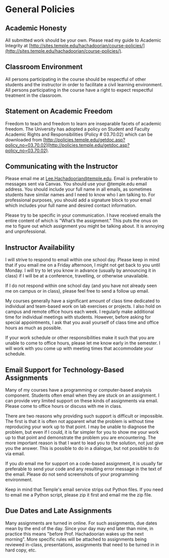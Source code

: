 # General Policies

## Academic Honesty

All submitted work should be your own. Please read my guide to Academic Integrity at [http://sites.temple.edu/hachadoorian/course-policies/](http://sites.temple.edu/hachadoorian/course-policies/).

## Classroom Environment

All persons participating in the course should be respectful of other students and the instructor in order to facilitate a civil learning environment. All persons participating in the course have a right to expect respectful treatment in the classroom.

## Statement on Academic Freedom

Freedom to teach and freedom to learn are inseparable facets of academic freedom. The University has adopted a policy on Student and Faculty Academic Rights and Responsibilities (Policy # 03.70.02) which can be downloaded from [http://policies.temple.edu/getdoc.asp?policy_no=03.70.02](http://policies.temple.edu/getdoc.asp?policy_no=03.70.02).

## Communicating with the Instructor

Please email me at [Lee.Hachadoorian@temple.edu](mailto:Lee.Hachadoorian@temple.edu). Email is preferable to messages sent via Canvas. You should use your @temple.edu email address. You should include your full name in all emails, as sometimes students have similar names and I need to know who I am talking to. For professional purposes, you should add a signature block to your email which includes your full name and desired contact information.

Please try to be specific in your communication. I have received emails the entire content of which is "What’s the assignment." This puts the onus on me to figure out which assignment you might be talking about. It is annoying and unprofessional.

## Instructor Availability

I will strive to respond to email within one school day. Please keep in mind that if you email me on a Friday afternoon, I might not get back to you until Monday. I will try to let you know in advance (usually by announcing it in class) if I will be at a conference, travelling, or otherwise unavailable.

If I do not respond within one school day (and you have not already seen me on campus or in class), please feel free to send a follow up email.

My courses generally have a significant amount of class time dedicated to individual and team-based work on lab exercises or projects. I also hold on campus and remote office hours each week. I regularly make additional time for individual meetings with students. However, before asking for special appointments, I ask that you avail yourself of class time and office hours as much as possible.

If your work schedule or other responsibilities make it such that you are unable to come to office hours, please let me know early in the semester. I will work with you come up with meeting times that accommodate your schedule.

## Email Support for Technology-Based Assignments

Many of my courses have a programming or computer-based analysis component. Students often email when they are stuck on an assignment. I can provide very limited support on these kinds of assignments via email. Please come to office hours or discuss with me in class.

There are two reasons why providing such support is difficult or impossible. The first is that it is often not apparent what the problem is without time reproducing your work up to that point. I may be unable to diagnose the problem, but even if I could, it is far simpler for you to show me your work up to that point and demonstrate the problem you are encountering. The more important reason is that I want to lead you to the solution, not just give you the answer. This is possible to do in a dialogue, but not possible to do via email.

If you *do* email me for support on a code-based assignment, it is usually far preferable to send your code and any resulting error message in the text of the email. Please do not send screenshots of your programming environment.

Keep in mind that Temple's email service strips out Python files. If you need to email me a Python script, please zip it first and email me the zip file.

## Due Dates and Late Assignments

Many assignments are turned in online. For such assignments, due dates mean by the end of the day. Since your day may end later than mine, in practice this means "before Prof. Hachadoorian wakes up the next morning". More specific rules will be attached to assignments being reviewed in-class, presentations, assignments that need to be turned in in hard copy, etc.

